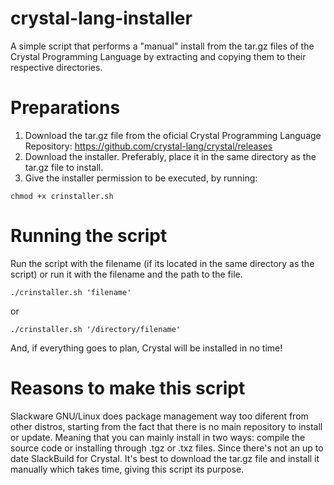 # crystal-lang-installer
A simple script that performs a "manual" install from the tar.gz files of the Crystal Programming Language by extracting and copying them to their respective directories.

# Preparations
1. Download the tar.gz file from the oficial Crystal Programming Language Repository: https://github.com/crystal-lang/crystal/releases
2. Download the installer. Preferably, place it in the same directory as the tar.gz file to install.
3. Give the installer permission to be executed, by running:
```
chmod +x crinstaller.sh
```

# Running the script
Run the script with the filename (if its located in the same directory as the script) or run it with the filename and the path to the file. 
```
./crinstaller.sh 'filename'
```
or 
```
./crinstaller.sh '/directory/filename'
```
And, if everything goes to plan, Crystal will be installed in no time!

# Reasons to make this script
Slackware GNU/Linux does package management way too diferent from other distros, starting from the fact that there is no main repository to install or update. Meaning that you can mainly install in two ways: compile the source code or installing through .tgz or .txz files.
Since there's not an up to date SlackBuild for Crystal. It's best to download the tar.gz file and install it manually which takes time, giving this script its purpose.
